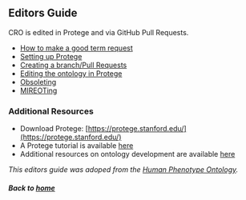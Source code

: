 ---
---

## Editors Guide

CRO is edited in Protege and via GitHub Pull Requests.
- [How to make a good term request](editorsguide/howtomakeatermrequest.md)
- [Setting up Protege](editorsguide/settingup.md)
- [Creating a branch/Pull Requests](editorsguide/pullrequest.md)
- [Editing the ontology in Protege](editorsguide/CROeditorsguide.md)
- [Obsoleting](editorsguide/obsoleting.md)
- [MIREOTing](editorsguide/mireoting.md)

### Additional Resources


- Download Protege: [https://protege.stanford.edu/](https://protege.stanford.edu/)  
- A Protege tutorial is available [here](https://ontology101tutorial.readthedocs.io/en/latest/)  
- Additional resources on ontology development are available [here](https://tislab.org/ontologyResources.html)

_This editors guide was adoped from the [Human Phenotype Ontology](https://github.com/obophenotype/human-phenotype-ontology/wiki)._

##### Back to [home](https://data2health.github.io/contributor-role-ontology/)
